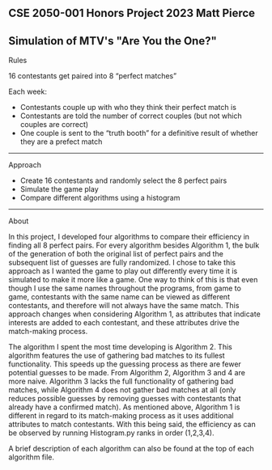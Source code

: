 CSE 2050-001 Honors Project 2023                                                                Matt Pierce
-----------------------------------------------------------------------------------------------------------
Simulation of MTV's "Are You the One?"
-----------------------------------------------------------------------------------------------------------

Rules
  
  16 contestants get paired into 8 “perfect matches”
  
Each week:
   - Contestants couple up with who they think their perfect match is
   - Contestants are told the number of correct couples (but not which couples are correct)
   - One couple is sent to the “truth booth” for a definitive result of whether they are a prefect match
      
-----------------------------------------------------------------------------------------------------------

Approach

  - Create 16 contestants and randomly select the 8 perfect pairs
  - Simulate the game play
  - Compare different algorithms using a histogram
  
-----------------------------------------------------------------------------------------------------------

About

In this project, I developed four algorithms to compare their efficiency in finding all 8 perfect pairs. For every algorithm besides Algorithm 1, the bulk of the generation of both the original list of perfect pairs and the subsequent list of guesses are fully randomized. I chose to take this approach as I wanted the game to play out differently every time it is simulated to make it more like a game. One way to think of this is that even though I use the same names throughout the programs, from game to game, contestants with the same name can be viewed as different contestants, and therefore will not always have the same match. This approach changes when considering Algorithm 1, as attributes that indicate interests are added to each contestant, and these attributes drive the match-making process.

The algorithm I spent the most time developing is Algorithm 2. This algorithm features the use of gathering bad matches to its fullest functionality. This speeds up the guessing process as there are fewer potential guesses to be made. From Algorithm 2, Algorithm 3 and 4 are more naive. Algorithm 3 lacks the full functionality of gathering bad matches, while Algorithm 4 does not gather bad matches at all (only reduces possible guesses by removing guesses with contestants that already have a confirmed match). As mentioned above, Algorithm 1 is different in regard to its match-making process as it uses additional attributes to match contestants. With this being said, the efficiency as can be observed by running Histogram.py ranks in order (1,2,3,4).

A brief description of each algorithm can also be found at the top of each algorithm file.